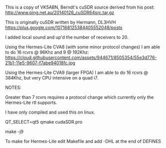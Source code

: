 This is a copy of VK5ABN, Berndt's cuSDR source
derived from his post: http://www.ping.net.au/20140126_cuSDR64src.tar.gz

This is originally cuSDR written by Hermann, DL3HVH
https://plus.google.com/107168125384405552048/posts

I added local sound and up'd the number of receivers to 20.

Using the Hermes-Lite CVA8 (with some minor protocol changes)
I am able to do 16 rcvrs @ 96Khz and 9 @ 192Khz:
 https://cloud.githubusercontent.com/assets/944671/8505354/55e3d776-21b1-11e5-9607-f7abe94018fc.jpg

Using the Hermes-Lite CVA9 (larger FPGA)
I am able to do 16 rcvrs @ 384Khz, but very CPU intensive on a quad i7.

NOTES:

Greater than 7 rcvrs requires a protocol change which currently only
the Hermes-Lite rtl supports.

I have only compiled and used this on linux.

QT_SELECT=qt5 qmake cudaSDR.pro

make -j9

To make for Hermes-Lite edit Makefile and add -DHL at the end of DEFINES
